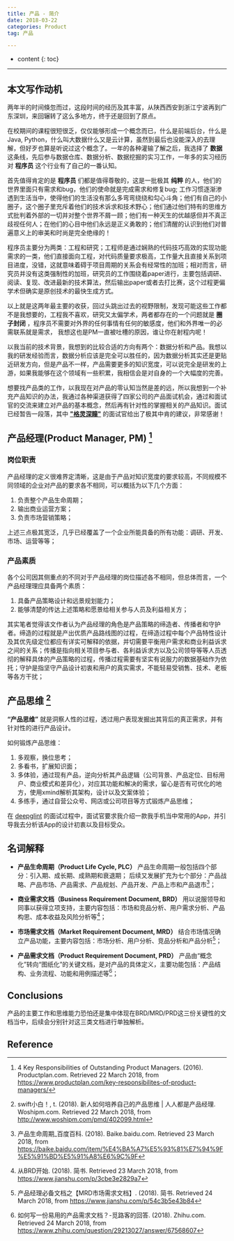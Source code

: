 ```yaml
---
title: 产品 - 简介
date: 2018-03-22
categories: Product
tag: 产品

---
```


* content
{: toc}

---


## 本文写作动机

两年半的时间倏忽而过，这段时间的经历及其丰富，从陕西西安到浙江宁波再到广东深圳，来回辗转了这么多地方，终于还是回到了原点。

在校期间的课程很短很乏，仅仅能够形成一个概念而已，什么是前端后台，什么是Java, Python，什么叫大数据什么又是云计算，虽然到最后也没能深入的去理解，但好歹也算是听说过这个概念了。一年的各种灌输了解之后，我选择了 **数据** 这条线，先后参与数据仓库、数据分析、数据挖掘的实习工作，一年多的实习经历对 **程序员** 这个行业有了自己的一番认知。

首先值得肯定的是 **程序员** 们都是值得尊敬的，这是一批极其 **纯粹** 的人，他们的世界里面只有需求和bug，他们的使命就是完成需求和修复bug; 工作习惯逐渐渗透到生活当中，使得他们的生活没有那么多弯弯绕绕和勾心斗角；他们有自己的小圈子，这个圈子里充斥着他们的技术诉求和技术野心；他们通过他们特有的思维方式批判着外部的一切并对整个世界不屑一顾；他们有一种天生的优越感但并不真正歧视任何人；在他们的心目中他们永远是正义勇敢的；他们清醒的认识到他们对普遍意义上的审美和时尚是完全绝缘的！

程序员主要分为两类：工程和研究；工程师是通过娴熟的代码技巧高效的实现功能需求的一类，他们直接面向工程，对代码质量要求极高，工作量大且直接关系到项目进度，没错，这就意味着碍于项目周期的关系会有经常性的加班；相对而言，研究员并没有这类强制性的加班，研究员的工作围绕着paper进行，主要包括调研、阅读、复现、改进最新的技术算法，然后输出paper或者去打比赛，这个过程更偏学术但确实是原创技术的最快生成方式。

以上就是这两年最主要的收获，回过头跳出过去的视野限制，发现可能这些工作都不是我想要的，工程我不喜欢，研究又太偏学术，两者都存在的一个问题就是 **圈子封闭** ，程序员不需要对外界的任何事情有任何的敏感度，他们和外界唯一的必需联系就是需求， 我想这也是PM一直被吐槽的原因，谁让你在射程内呢！

以我当前的技术背景，我想到的比较合适的方向有两个：数据分析和产品。我想以我的研发经验而言，数据分析应该是完全可以胜任的，因为数据分析其实还是更贴近研发方向，但是产品不一样，产品需要更多的知识宽度，可以说完全是研发的上游，如果我能够在这个领域有一些积累，我相信会是对自身的一个大幅度的完善。

想要找产品类的工作，以我现在对产品的零认知当然是差的远，所以我想到一个补充产品知识的办法，我通过各种渠道获得了四家公司的产品面试机会，通过和面试官的交流来建立对产品的基本概念，然后再有针对性的掌握相关的产品知识。面试已经暂告一段落，其中 [**"格灵深瞳"**](http://www.deepglint.com/) 的面试官给出了极其中肯的建议，非常感谢！


## 产品经理(Product Manager, PM) [^2]

### 岗位职责

产品经理的定义很难界定清晰，这是由于产品对知识宽度的要求较高，不同规模不同领域的企业对产品的要求各不相同，可以概括为以下几个方面：

1. 负责整个产品生命周期；
2. 输出商业运营方案；
3. 负责市场营销策略；

上述三点极其宽泛，几乎已经覆盖了一个企业所能具备的所有功能：调研、开发、市场、运营等等；

### 产品素质

各个公司因其侧重点的不同对于产品经理的岗位描述各不相同，但总体而言，一个产品经理理应具备两个素质：

1. 具备产品策略设计和远景规划能力；
2. 能够清楚的传达上述策略和愿景给相关参与人员及利益相关方；

其实笔者觉得该文作者认为产品经理的角色是产品策略的缔造者、传播者和守护者。缔造的过程就是产出优质产品路线图的过程，在缔造过程中每个产品特性设计及其优先级定位都应有详实可解释的依据，并切需要平衡用户需求和商业利益诉求之间的关系；传播是指向相关项目参与者、各利益诉求方以及公司领导等等人员透彻的解释具体的产品策略的过程，传播过程需要有坚实有说服力的数据基础作为依托；守护是指坚守产品设计初衷和用户的真实需求，不能轻易受销售、技术、老板等各方干扰；

## 产品思维 [^1]

**“产品思维”** 就是洞察人性的过程，透过用户表现发掘出其背后的真正需求，并有针对性的进行产品设计。

如何锻炼产品思维：

1. 多观察，换位思考；
2. 多看书，扩展知识面；
3. 多体验，通过现有产品，逆向分析其产品逻辑（公司背景、产品定位、目标用户、商业模式和差异化），对应其功能和解决的需求，留心是否有可优化的地方，使用xmind解析其架构，设计以及文案体验；
4. 多练手，通过自营公众号、网店或公司项目等方式锻炼产品思维；


在 [deepglint](http://www.deepglint.com/) 的面试过程中，面试官要求我介绍一款我手机当中常用的App，并引导我去分析该App的设计初衷以及目标受众。

## 名词解释

- **产品生命周期（Product Life Cycle, PLC）**
产品生命周期一般包括四个部分：引入期、成长期、成熟期和衰退期；
后续又发展扩充为七个部分：产品战略、产品市场、产品需求、产品规划、产品开发、产品上市和产品退市[^3]；

- **商业需求文档（Business Requirement Document, BRD）**
用以说服领导和同事以获得立项支持，主要内容包括：市场和竞品分析、用户需求分析、产品构思、成本收益及风险分析等[^4]；

- **市场需求文档（Market Requirement Document, MRD）**
结合市场情况确立产品功能，主要内容包括：市场分析、用户分析、竞品分析和产品分析[^5]；

- **产品需求文档（Product Requirement Document, PRD）**
产品由“概念化”转向“图纸化”的关键文档，是对产品的具体定义，主要功能包括：产品结构、业务流程、功能和用例描述等[^6]；

## Conclusions

产品的主要工作和思维能力恐怕还是集中体现在BRD/MRD/PRD这三份关键性的文档当中，后续会分别针对这三类文档进行单独解析。

## Reference

[^1]: swift小白！, t. (2018). 新人如何培养自己的产品思维 \| 人人都是产品经理. Woshipm.com. Retrieved 22 March 2018, from http://www.woshipm.com/pmd/402099.html
[^2]: 4 Key Responsibilities of Outstanding Product Managers. (2016). Productplan.com. Retrieved 22 March 2018, from https://www.productplan.com/key-responsibilites-of-product-managers/
[^3]: 产品生命周期_百度百科. (2018). Baike.baidu.com. Retrieved 23 March 2018, from https://baike.baidu.com/item/%E4%BA%A7%E5%93%81%E7%94%9F%E5%91%BD%E5%91%A8%E6%9C%9F
[^4]: 从BRD开始. (2018). 简书. Retrieved 23 March 2018, from https://www.jianshu.com/p/3cbe3e2829a7
[^5]: 产品经理必备文档之【MRD市场需求文档】. (2018). 简书. Retrieved 24 March 2018, from https://www.jianshu.com/p/54c3b5e43b84
[^6]: 如何写一份易用的产品需求文档？-觅路客的回答. (2018). Zhihu.com. Retrieved 24 March 2018, from https://www.zhihu.com/question/29213027/answer/67568607
